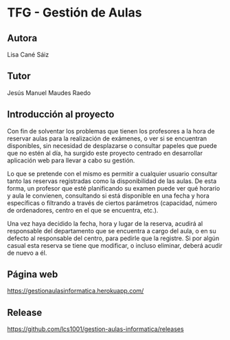 # TFG - Gestión de Aulas

## Autora
Lisa Cané Sáiz
 
## Tutor
Jesús Manuel Maudes Raedo

## Introducción al proyecto
Con fin de solventar los problemas que tienen los profesores a la hora de reservar aulas para la realización de exámenes, o ver si se encuentran disponibles, sin necesidad de desplazarse o consultar papeles que puede que no estén al día, ha surgido este proyecto centrado en desarrollar aplicación web para llevar a cabo su gestión.

Lo que se pretende con el mismo es permitir a cualquier usuario consultar tanto las reservas registradas como la disponibilidad de las aulas. De esta forma, un profesor que esté planificando su examen puede ver qué horario y aula le convienen, consultando si está disponible en una fecha y hora específicas o filtrando a través de ciertos parámetros (capacidad, número de ordenadores, centro en el que se encuentra, etc.).

Una vez haya decidido la fecha, hora y lugar de la reserva, acudirá al responsable del departamento que se encuentra a cargo del aula, o en su defecto al responsable del centro, para pedirle que la registre. Si por algún casual esta reserva se tiene que modificar, o incluso eliminar, deberá acudir de nuevo a él.

## Página web
https://gestionaulasinformatica.herokuapp.com/

## Release
https://github.com/lcs1001/gestion-aulas-informatica/releases
